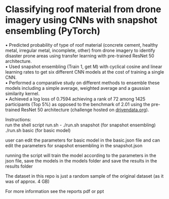 # Classifying roof material from drone imagery using CNNs with snapshot ensembling (PyTorch)
• Predicted probability of type of roof material (concrete cement, healthy metal, irregular metal, incomplete, other) from
drone imagery to identify disaster prone areas using transfer learning with pre-trained ResNet 50 architecture. \
• Used snapshot ensembling (Train 1, get M) with cyclical cosine and linear learning rates to get six different CNN models
at the cost of training a single CNN. \
• Performed a comparative study on different methods to ensemble these models including a simple average, weighted
average and a gaussian similarity kernel. \
• Achieved a log loss of 0.7594 achieving a rank of 72 among 1425 participants (Top 5%) as opposed to the benchmark of 2.01 using
the pre-trained ResNet 50 architecture (challenge hosted on [drivendata.org](https://www.drivendata.org/competitions/58/disaster-response-roof-type/)). 

Instructions: \
run the shell script run.sh - ./run.sh snapshot (for snapshot ensembling) \
                              ./run.sh basic (for basic model) 
                              
user can edit the parameters for basic model in the basic.json file
and can edit the parameters for snapshot ensembling in the snapshot.json

running the script will train the model according to the parameters in the json file,
save the models in the models folder and save the results in the results folder

The dataset in this repo is just a random sample of the original dataset (as it was of approx. 4 GB)

For more information see the reports pdf or ppt
